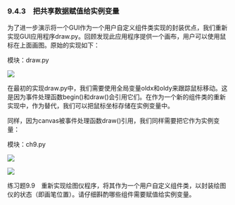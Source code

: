    

### 9.4.3　把共享数据赋值给实例变量

为了进一步演示将一个GUI作为一个用户自定义组件类实现的封装优点，我们重新实现GUI应用程序draw.py。回顾发现此应用程序提供一个画布，用户可以使用鼠标在上面画图。原始的实现如下：

模块：draw.py

![](0-Assets/Epubook/程序员编程语言经典合集（计算机科学丛书5册套装），javapython编程语言含经典教材龙书《编译原理》%20(Bruce%20Eckel%20%20Alfred%20V.%20Aho%20%20Monica%20S.%20Lam%20etc.)%20(Z-Library)/images/image09056.jpeg)

在最初的实现draw.py中，我们需要使用全局变量oldx和oldy来跟踪鼠标移动。这是因为事件处理函数begin()和draw()会引用它们。在作为一个新的组件类的重新实现中，作为替代，我们可以把鼠标坐标存储在实例变量中。

同样，因为canvas被事件处理函数draw()引用，我们同样需要把它作为实例变量：

模块：ch9.py

![](0-Assets/Epubook/程序员编程语言经典合集（计算机科学丛书5册套装），javapython编程语言含经典教材龙书《编译原理》%20(Bruce%20Eckel%20%20Alfred%20V.%20Aho%20%20Monica%20S.%20Lam%20etc.)%20(Z-Library)/images/image09057.jpeg)

![](0-Assets/Epubook/程序员编程语言经典合集（计算机科学丛书5册套装），javapython编程语言含经典教材龙书《编译原理》%20(Bruce%20Eckel%20%20Alfred%20V.%20Aho%20%20Monica%20S.%20Lam%20etc.)%20(Z-Library)/images/image09058.jpeg)

练习题9.9　重新实现绘图仪程序，将其作为一个用户自定义组件类，以封装绘图仪的状态（即画笔位置）。请仔细斟酌哪些组件需要赋值给实例变量。